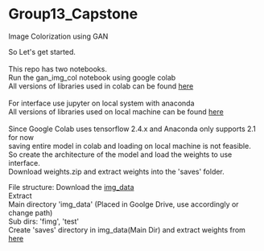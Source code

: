 # Group13_Capstone
Image Colorization using GAN
<br />

So Let's get started.
<br /><br />
This repo has two notebooks.
<br />
Run the gan_img_col notebook using google colab
<br />
All versions of libraries used in colab can be found [here](https://github.com/BitsOfPaper/Group13_Capstone/blob/main/requirements)
<br /><br />
For interface use jupyter on local system with anaconda
<br />
All versions of libraries used on local machine can be found [here](https://github.com/BitsOfPaper/Group13_Capstone/blob/main/requirements)
<br /><br />
Since Google Colab uses tensorflow 2.4.x and Anaconda only supports 2.1 for now
<br />saving entire model in colab and loading on local machine is not feasible.
<br />So create the architecture of the model and load the weights to use interface.
<br />Download weights.zip and extract weights into the 'saves' folder.


File structure:
Download the [img_data](https://drive.google.com/file/d/1Mdn2RZhA0CXXLU06KMlq_QCtCKf6D5Rn/view?usp=sharing)
<br />Extract
<br />Main directory 'img_data' (Placed in Goolge Drive, use accordingly or change path)
<br />Sub dirs: 'fimg', 'test'
<br />Create 'saves' directory in img_data(Main Dir) and extract weights from [here](https://github.com/BitsOfPaper/Group13_Capstone/blob/main/weights.zip)
